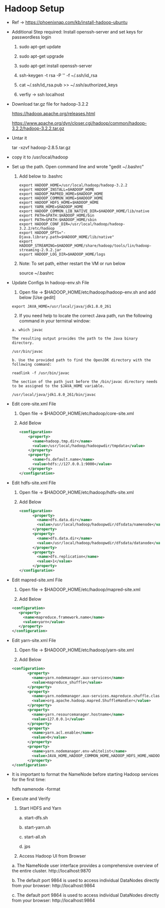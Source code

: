 # Hadoop Setup 

- Ref -> https://phoenixnap.com/kb/install-hadoop-ubuntu
  
- Additional Step required: Install openssh-server and set keys for passwordless login
  1. sudo apt-get update
  2. sudo apt-get upgrade
  3. sudo apt-get install openssh-server

  4. ssh-keygen -t rsa -P '' -f ~/.ssh/id_rsa
  5. cat ~/.ssh/id_rsa.pub >> ~/.ssh/authorized_keys

  6. verfiy -> ssh localhost
  
- Download tar.gz file for hadoop-3.2.2

   https://hadoop.apache.org/releases.html
  
   https://www.apache.org/dyn/closer.cgi/hadoop/common/hadoop-3.2.2/hadoop-3.2.2.tar.gz


- Untar it 
    
	tar -xzvf hadoop-2.8.5.tar.gz

- copy it to /usr/local/hadoop

- Set up the path. Open command line and wrote "gedit ~/.bashrc" 
  
  1. Add below to .bashrc
     
	 ```
     export HADOOP_HOME=/usr/local/hadoop/hadoop-3.2.2
	 export HADOOP_INSTALL=$HADOOP_HOME
	 export HADOOP_MAPRED_HOME=$HADOOP_HOME
	 export HADOOP_COMMON_HOME=$HADOOP_HOME
	 export HADOOP_HDFS_HOME=$HADOOP_HOME
	 export YARN_HOME=$HADOOP_HOME
	 export HADOOP_COMMON_LIB_NATIVE_DIR=$HADOOP_HOME/lib/native
	 export PATH=$PATH:$HADOOP_HOME/bin
	 export PATH=$PATH:$HADOOP_HOME/sbin
	 export HADOOP_CONF_DIR=/usr/local/hadoop/hadoop-3.2.2/etc/hadoop
	 export HADOOP_OPTS="-Djava.library.path=$HADOOP_HOME/lib/native"
	 export HADOOP_STREAMING=$HADOOP_HOME/share/hadoop/tools/lin/hadoop-streaming-2.9.2.jar
	 export HADOOP_LOG_DIR=$HADOOP_HOME/logs  
	 ```
  2. Note: To set path, either restart the VM or run below

		source ~/.bashrc	
		
- Update Configs In hadoop-env.sh File
    
	1. Open file ->  $HADOOP_HOME/etc/hadoop/hadoop-env.sh and add below  [Use gedit]
	
	  export JAVA_HOME=/usr/local/java/jdk1.8.0_261
	

    2. If you need help to locate the correct Java path, run the following command in your terminal window:

      a. which javac
     
	  The resulting output provides the path to the Java binary directory.

      /usr/bin/javac
      
	  b. Use the provided path to find the OpenJDK directory with the following command:

      readlink -f /usr/bin/javac
      
	  The section of the path just before the /bin/javac directory needs to be assigned to the $JAVA_HOME variable.
 
      /usr/local/java/jdk1.8.0_261/bin/javac

- Edit core-site.xml File

    1. Open file ->  $HADOOP_HOME/etc/hadoop/core-site.xml	
	
	2. Add Below 
	
	    ```xml
		<configuration>
			<property>
			  <name>hadoop.tmp.dir</name>
			  <value>/usr/local/hadoop/hadoopwdir/tmpdata</value>
			</property>
			<property>
			  <name>fs.default.name</name>
			  <value>hdfs://127.0.0.1:9000</value>
			</property>
		</configuration>
		```
		
- Edit hdfs-site.xml File

    1. Open file ->  $HADOOP_HOME/etc/hadoop/hdfs-site.xml	

    2. Add Below 
      
		  ```xml
		  <configuration>
				<property>
				  <name>dfs.data.dir</name>
				  <value>/usr/local/hadoop/hadoopwdir/dfsdata/namenode</value>
				</property>
				<property>
				  <name>dfs.data.dir</name>
				  <value>/usr/local/hadoop/hadoopwdir/dfsdata/datanode</value>
				</property>
				<property>
				  <name>dfs.replication</name>
				  <value>1</value>
				</property>
		 </configuration>	
		 ```
	 
- Edit mapred-site.xml File	

    1. Open file ->  $HADOOP_HOME/etc/hadoop/mapred-site.xml

    2. Add Below
     
	 ```xml
     <configuration> 
		<property> 
		  <name>mapreduce.framework.name</name> 
		  <value>yarn</value> 
		</property> 
	</configuration>
    ```
	
- Edit yarn-site.xml File	

    1. Open file ->  $HADOOP_HOME/etc/hadoop/yarn-site.xml

    2. Add Below
     
	 ```xml
     <configuration>
			<property>
			  <name>yarn.nodemanager.aux-services</name>
			  <value>mapreduce_shuffle</value>
			</property>
			<property>
			  <name>yarn.nodemanager.aux-services.mapreduce.shuffle.class</name>
			  <value>org.apache.hadoop.mapred.ShuffleHandler</value>
			</property>
			<property>
			  <name>yarn.resourcemanager.hostname</name>
			  <value>127.0.0.1</value>
			</property>
			<property>
			  <name>yarn.acl.enable</name>
			  <value>0</value>
			</property>
			<property>
			  <name>yarn.nodemanager.env-whitelist</name>   
			  <value>JAVA_HOME,HADOOP_COMMON_HOME,HADOOP_HDFS_HOME,HADOOP_CONF_DIR,CLASSPATH_PERPEND_DISTCACHE,HADOOP_YARN_HOME,HADOOP_MAPRED_HOME</value>
			</property>
	 </configuration>
	 ```
	 
- It is important to format the NameNode before starting Hadoop services for the first time:

   hdfs namenode -format


- Execute and Verify 


   1. Start HDFS and Yarn
   
		a. start-dfs.sh
		
		b. start-yarn.sh
		
        c. start-all.sh 
    
		d. jps 	
   
   2. Access Hadoop UI from Browser 
   
   a. The NameNode user interface provides a comprehensive overview of the entire cluster.
   http://localhost:9870
   
   b. The default port 9864 is used to access individual DataNodes directly from your browser:
   http://localhost:9864

   c. The default port 9864 is used to access individual DataNodes directly from your browser:
   http://localhost:9864
